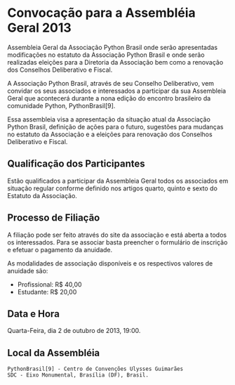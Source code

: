 # Convocação para a Assembléia Geral 2013

Assembleia Geral da Associação Python Brasil onde serão apresentadas modificações no estatuto da Associação Python Brasil e onde serão realizadas eleições para a Diretoria da Associação bem como a renovação dos Conselhos Deliberativo e Fiscal.

A Associação Python Brasil, através de seu Conselho Deliberativo, vem convidar os seus associados e interessados a participar da sua Assembleia Geral que acontecerá durante a nona edição do encontro brasileiro da comunidade Python, PythonBrasil[9].

Essa assembleia visa a apresentação da situação atual da Associação Python Brasil, definição de ações para o futuro, sugestões para mudanças no estatuto da Associação e a eleições para renovação dos Conselhos Deliberativo e Fiscal.

## Qualificação dos Participantes

Estão qualificados a participar da Assembleia Geral todos os associados em situação regular conforme definido nos artigos quarto, quinto e sexto do Estatuto da Associação.

## Processo de Filiação

A filiação pode ser feito através do site da associação e está aberta a todos os interessados. Para se associar basta preencher o formulário de inscrição e efetuar o pagamento da anuidade.

As modalidades de associação disponíveis e os respectivos valores de anuidade são:

- Profissional: R$ 40,00
- Estudante: R$ 20,00

## Data e Hora

Quarta-Feira, dia 2 de outubro de 2013, 19:00.

## Local da Assembléia

```
PythonBrasil[9] - Centro de Convenções Ulysses Guimarães
SDC - Eixo Monumental, Brasília (DF), Brasil.
```
